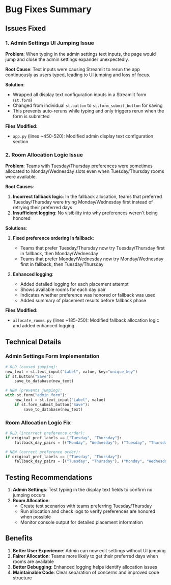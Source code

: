# Bug Fixes Summary

## Issues Fixed

### 1. Admin Settings UI Jumping Issue

**Problem**: When typing in the admin settings text inputs, the page would jump and close the admin settings expander unexpectedly.

**Root Cause**: Text inputs were causing Streamlit to rerun the app continuously as users typed, leading to UI jumping and loss of focus.

**Solution**: 
- Wrapped all display text configuration inputs in a Streamlit form (`st.form`)
- Changed from individual `st.button` to `st.form_submit_button` for saving
- This prevents auto-reruns while typing and only triggers rerun when the form is submitted

**Files Modified**: 
- `app.py` (lines ~450-520): Modified admin display text configuration section

### 2. Room Allocation Logic Issue

**Problem**: Teams with Tuesday/Thursday preferences were sometimes allocated to Monday/Wednesday slots even when Tuesday/Thursday rooms were available.

**Root Causes**:
1. **Incorrect fallback logic**: In the fallback allocation, teams that preferred Tuesday/Thursday were trying Monday/Wednesday first instead of retrying their preferred days
2. **Insufficient logging**: No visibility into why preferences weren't being honored

**Solutions**:
1. **Fixed preference ordering in fallback**:
   - Teams that prefer Tuesday/Thursday now try Tuesday/Thursday first in fallback, then Monday/Wednesday
   - Teams that prefer Monday/Wednesday now try Monday/Wednesday first in fallback, then Tuesday/Thursday
   
2. **Enhanced logging**:
   - Added detailed logging for each placement attempt
   - Shows available rooms for each day pair
   - Indicates whether preference was honored or fallback was used
   - Added summary of placement results before fallback phase

**Files Modified**: 
- `allocate_rooms.py` (lines ~185-250): Modified fallback allocation logic and added enhanced logging

## Technical Details

### Admin Settings Form Implementation
```python
# OLD (caused jumping):
new_text = st.text_input("Label", value, key="unique_key")
if st.button("Save"):
    save_to_database(new_text)

# NEW (prevents jumping):
with st.form("admin_form"):
    new_text = st.text_input("Label", value)
    if st.form_submit_button("Save"):
        save_to_database(new_text)
```

### Room Allocation Logic Fix
```python
# OLD (incorrect preference order):
if original_pref_labels == ["Tuesday", "Thursday"]:
    fallback_day_pairs = [("Monday", "Wednesday"), ("Tuesday", "Thursday")]  # Wrong order!

# NEW (correct preference order):
if original_pref_labels == ["Tuesday", "Thursday"]:
    fallback_day_pairs = [("Tuesday", "Thursday"), ("Monday", "Wednesday")]  # Correct order!
```

## Testing Recommendations

1. **Admin Settings**: Test typing in the display text fields to confirm no jumping occurs
2. **Room Allocation**: 
   - Create test scenarios with teams preferring Tuesday/Thursday
   - Run allocation and check logs to verify preferences are honored when possible
   - Monitor console output for detailed placement information

## Benefits

1. **Better User Experience**: Admin can now edit settings without UI jumping
2. **Fairer Allocation**: Teams more likely to get their preferred days when rooms are available
3. **Better Debugging**: Enhanced logging helps identify allocation issues
4. **Maintainable Code**: Clear separation of concerns and improved code structure
